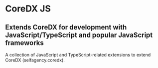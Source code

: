 # CoreDX JS

## Extends CoreDX for development with JavaScript/TypeScript and popular JavaScript frameworks

A collection of JavaScript and TypeScript-related extensions to extend CoreDX (selfagency.coredx).
